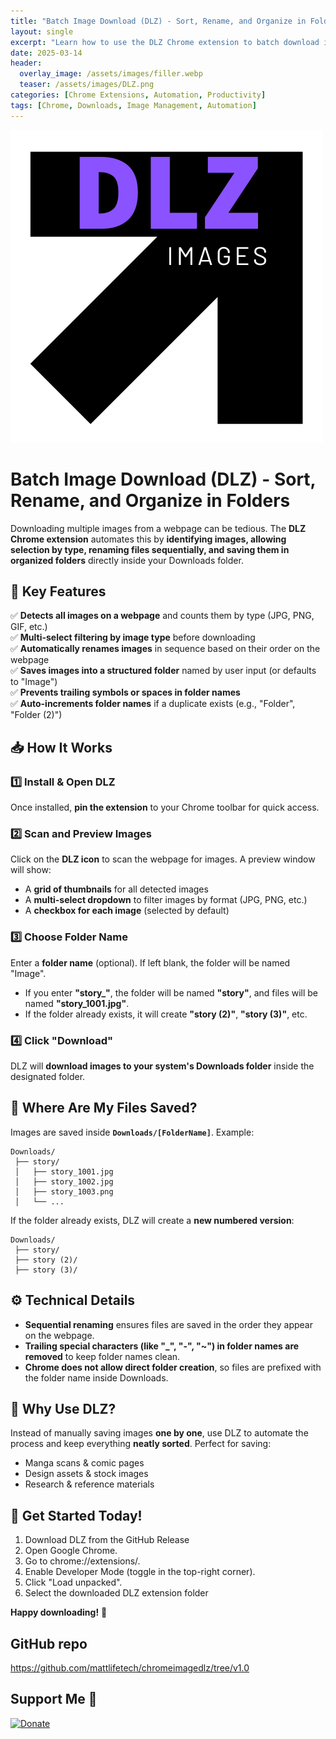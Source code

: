 ```yaml
---
title: "Batch Image Download (DLZ) - Sort, Rename, and Organize in Folders"
layout: single
excerpt: "Learn how to use the DLZ Chrome extension to batch download images, auto-sort them, and rename files into organized folders."
date: 2025-03-14
header:
  overlay_image: /assets/images/filler.webp
  teaser: /assets/images/DLZ.png
categories: [Chrome Extensions, Automation, Productivity]
tags: [Chrome, Downloads, Image Management, Automation]
---
```


![DLZ](https://raw.githubusercontent.com/mattlifetech/mattlifetech.github.io/main/assets/images/DLZ.png)

# Batch Image Download (DLZ) - Sort, Rename, and Organize in Folders

Downloading multiple images from a webpage can be tedious. The **DLZ Chrome extension** automates this by **identifying images, allowing selection by type, renaming files sequentially, and saving them in organized folders** directly inside your Downloads folder.

## 🔹 Key Features
✅ **Detects all images on a webpage** and counts them by type (JPG, PNG, GIF, etc.)  
✅ **Multi-select filtering by image type** before downloading  
✅ **Automatically renames images** in sequence based on their order on the webpage  
✅ **Saves images into a structured folder** named by user input (or defaults to "Image")  
✅ **Prevents trailing symbols or spaces in folder names**  
✅ **Auto-increments folder names** if a duplicate exists (e.g., "Folder", "Folder (2)")  

## 📥 How It Works

### 1️⃣ **Install & Open DLZ**
Once installed, **pin the extension** to your Chrome toolbar for quick access.

### 2️⃣ **Scan and Preview Images**
Click on the **DLZ icon** to scan the webpage for images. A preview window will show:
- A **grid of thumbnails** for all detected images
- A **multi-select dropdown** to filter images by format (JPG, PNG, etc.)
- A **checkbox for each image** (selected by default)

### 3️⃣ **Choose Folder Name**
Enter a **folder name** (optional). If left blank, the folder will be named "Image".
- If you enter **"story_"**, the folder will be named **"story"**, and files will be named **"story_1001.jpg"**.
- If the folder already exists, it will create **"story (2)"**, **"story (3)"**, etc.

### 4️⃣ **Click "Download"**
DLZ will **download images to your system's Downloads folder** inside the designated folder.

## 📂 Where Are My Files Saved?
Images are saved inside **`Downloads/[FolderName]`**. Example:
```
Downloads/
 ├── story/
 │   ├── story_1001.jpg
 │   ├── story_1002.jpg
 │   ├── story_1003.png
 │   └── ...
```
If the folder already exists, DLZ will create a **new numbered version**:
```
Downloads/
 ├── story/
 ├── story (2)/
 ├── story (3)/
```

## ⚙️ Technical Details
- **Sequential renaming** ensures files are saved in the order they appear on the webpage.
- **Trailing special characters (like "_", "-", "~") in folder names are removed** to keep folder names clean.
- **Chrome does not allow direct folder creation**, so files are prefixed with the folder name inside Downloads.

## 🚀 Why Use DLZ?
Instead of manually saving images **one by one**, use DLZ to automate the process and keep everything **neatly sorted**. Perfect for saving:
- Manga scans & comic pages
- Design assets & stock images
- Research & reference materials

## 🎯 Get Started Today!
1. Download DLZ from the GitHub Release
2. Open Google Chrome.
3. Go to chrome://extensions/.
4. Enable Developer Mode (toggle in the top-right corner).
5. Click "Load unpacked".
6. Select the downloaded DLZ extension folder


**Happy downloading!** 🚀


## GitHub repo
https://github.com/mattlifetech/chromeimagedlz/tree/v1.0

## Support Me 💖
[![Donate](https://img.shields.io/badge/Donate-PayPal-blue.svg)](https://paypal.me/mattchoo2)